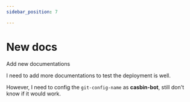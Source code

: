 ```yaml
---
sidebar_position: 7

---
```


# New docs

Add new documentations

I need to add more documentations to test the deployment is well.

However, I need to config the ```git-config-name``` as **casbin-bot**, still don't know if it would work.
